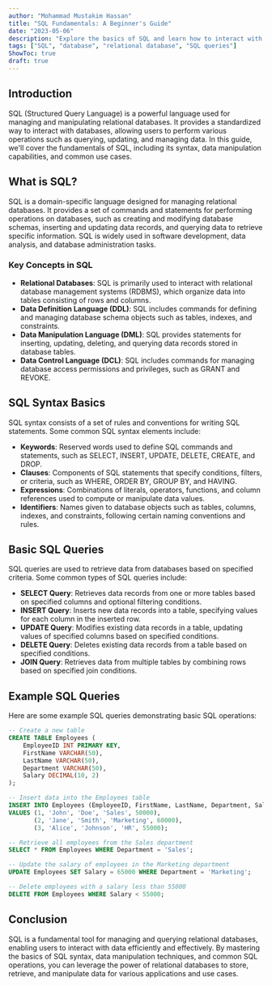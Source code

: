 ```yaml
---
author: "Mohammad Mustakim Hassan"
title: "SQL Fundamentals: A Beginner's Guide"
date: "2023-05-06"
description: "Explore the basics of SQL and learn how to interact with relational databases"
tags: ["SQL", "database", "relational database", "SQL queries"]
ShowToc: true
draft: true
---
```


## Introduction
SQL (Structured Query Language) is a powerful language used for managing and manipulating relational databases. It provides a standardized way to interact with databases, allowing users to perform various operations such as querying, updating, and managing data. In this guide, we'll cover the fundamentals of SQL, including its syntax, data manipulation capabilities, and common use cases.

## What is SQL?
SQL is a domain-specific language designed for managing relational databases. It provides a set of commands and statements for performing operations on databases, such as creating and modifying database schemas, inserting and updating data records, and querying data to retrieve specific information. SQL is widely used in software development, data analysis, and database administration tasks.

### Key Concepts in SQL
- **Relational Databases**: SQL is primarily used to interact with relational database management systems (RDBMS), which organize data into tables consisting of rows and columns.
- **Data Definition Language (DDL)**: SQL includes commands for defining and managing database schema objects such as tables, indexes, and constraints.
- **Data Manipulation Language (DML)**: SQL provides statements for inserting, updating, deleting, and querying data records stored in database tables.
- **Data Control Language (DCL)**: SQL includes commands for managing database access permissions and privileges, such as GRANT and REVOKE.

## SQL Syntax Basics
SQL syntax consists of a set of rules and conventions for writing SQL statements. Some common SQL syntax elements include:
- **Keywords**: Reserved words used to define SQL commands and statements, such as SELECT, INSERT, UPDATE, DELETE, CREATE, and DROP.
- **Clauses**: Components of SQL statements that specify conditions, filters, or criteria, such as WHERE, ORDER BY, GROUP BY, and HAVING.
- **Expressions**: Combinations of literals, operators, functions, and column references used to compute or manipulate data values.
- **Identifiers**: Names given to database objects such as tables, columns, indexes, and constraints, following certain naming conventions and rules.

## Basic SQL Queries
SQL queries are used to retrieve data from databases based on specified criteria. Some common types of SQL queries include:
- **SELECT Query**: Retrieves data records from one or more tables based on specified columns and optional filtering conditions.
- **INSERT Query**: Inserts new data records into a table, specifying values for each column in the inserted row.
- **UPDATE Query**: Modifies existing data records in a table, updating values of specified columns based on specified conditions.
- **DELETE Query**: Deletes existing data records from a table based on specified conditions.
- **JOIN Query**: Retrieves data from multiple tables by combining rows based on specified join conditions.

## Example SQL Queries
Here are some example SQL queries demonstrating basic SQL operations:

```sql
-- Create a new table
CREATE TABLE Employees (
    EmployeeID INT PRIMARY KEY,
    FirstName VARCHAR(50),
    LastName VARCHAR(50),
    Department VARCHAR(50),
    Salary DECIMAL(10, 2)
);

-- Insert data into the Employees table
INSERT INTO Employees (EmployeeID, FirstName, LastName, Department, Salary)
VALUES (1, 'John', 'Doe', 'Sales', 50000),
       (2, 'Jane', 'Smith', 'Marketing', 60000),
       (3, 'Alice', 'Johnson', 'HR', 55000);

-- Retrieve all employees from the Sales department
SELECT * FROM Employees WHERE Department = 'Sales';

-- Update the salary of employees in the Marketing department
UPDATE Employees SET Salary = 65000 WHERE Department = 'Marketing';

-- Delete employees with a salary less than 55000
DELETE FROM Employees WHERE Salary < 55000;
```

## Conclusion
SQL is a fundamental tool for managing and querying relational databases, enabling users to interact with data efficiently and effectively. By mastering the basics of SQL syntax, data manipulation techniques, and common SQL operations, you can leverage the power of relational databases to store, retrieve, and manipulate data for various applications and use cases.
